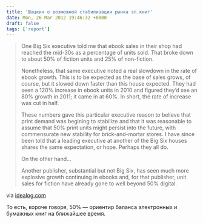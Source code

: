 ```yaml
---
title: 'Шацкин о возможной стабилизации рынка эл.книг'
date: Mon, 26 Mar 2012 19:46:32 +0000
draft: false
tags: ['report']
---
```


> One Big Six executive told me that ebook sales in their shop had reached the mid-30s as a percentage of units sold. That broke down to about 50% of fiction units and 25% of non-fiction.
> 
> Nonetheless, that same executive noted a real slowdown in the rate of ebook growth. This is to be expected as the base of sales grows, of course, but it slowed down faster than this house expected. They had seen a 120% increase in ebook units in 2010 and figured they’d see an 80% growth in 2011; it came in at 60%. In short, the rate of increase was cut in half.
> 
> These numbers gave this particular executive reason to believe that print demand was begining to stabilize and that it was reasonable to assume that 50% print units might persist into the future, with commensurate new stability for brick-and-mortar stores. I have since been told that a leading executive at another of the Big Six houses shares the same expectation, or hope. Perhaps they all do.
> 
> On the other hand…
> 
> Another publisher, substantial but not Big Six, has seen much more explosive growth continuing in ebooks and, for that publisher, unit sales for fiction have already gone to well beyond 50% digital.

via [idealog.com](http://www.idealog.com/blog/extending-the-life-of-bookstores-is-critical-but-devilishly-difficult)

То есть, короче говоря, 50% — ориентир баланса электронных и бумажных книг на ближайшее время.